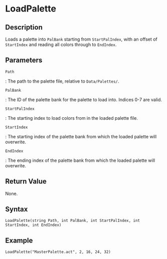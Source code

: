 # LoadPalette

## Description
Loads a palette into `PalBank` starting from `StartPalIndex`, with an offset of `StartIndex` and reading all colors through to `EndIndex`.

## Parameters
`Path`

:   The path to the palette file, relative to `Data/Palettes/`.

`PalBank`

:   The ID of the palette bank for the palette to load into. Indices 0-7 are valid.

`StartPalIndex`

:   The starting index to load colors from in the loaded palette file.

`StartIndex`

:   The starting index of the palette bank from which the loaded palette will overwrite.

`EndIndex`

:   The ending index of the palette bank from which the loaded palette will overwrite.

## Return Value
None.

## Syntax
```
LoadPalette(string Path, int PalBank, int StartPalIndex, int StartIndex, int EndIndex)
```

## Example
```
LoadPalette("MasterPalette.act", 2, 16, 24, 32)
```
